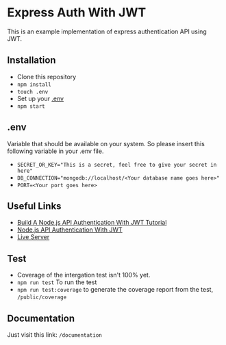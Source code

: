 # Express Auth With JWT
This is an example implementation of express authentication API using JWT.

## Installation
* Clone this repository
* ```npm install```
* ```touch .env```
* Set up your [.env](#env)
* ```npm start```

## .env
Variable that should be available on your system. So please insert this following variable in your .env file.
* ```SECRET_OR_KEY="This is a secret, feel free to give your secret in here"```
* ```DB_CONNECTION="mongodb://localhost/<Your database name goes here>"```
* ```PORT=<Your port goes here>```

## Useful Links
* [Build A Node.js API Authentication With JWT Tutorial](https://youtu.be/2jqok-WgelI)
* [Node.js API Authentication With JWT](https://youtu.be/7nafaH9SddU)
* [Live Server](https://api-auth-training.herokuapp.com)

## Test
* Coverage of the intergation test isn't 100% yet.
* ```npm run test``` To run the test
* ```npm run test:coverage``` to generate the coverage report from the test, ```/public/coverage```

## Documentation
Just visit this link:
```/documentation```
